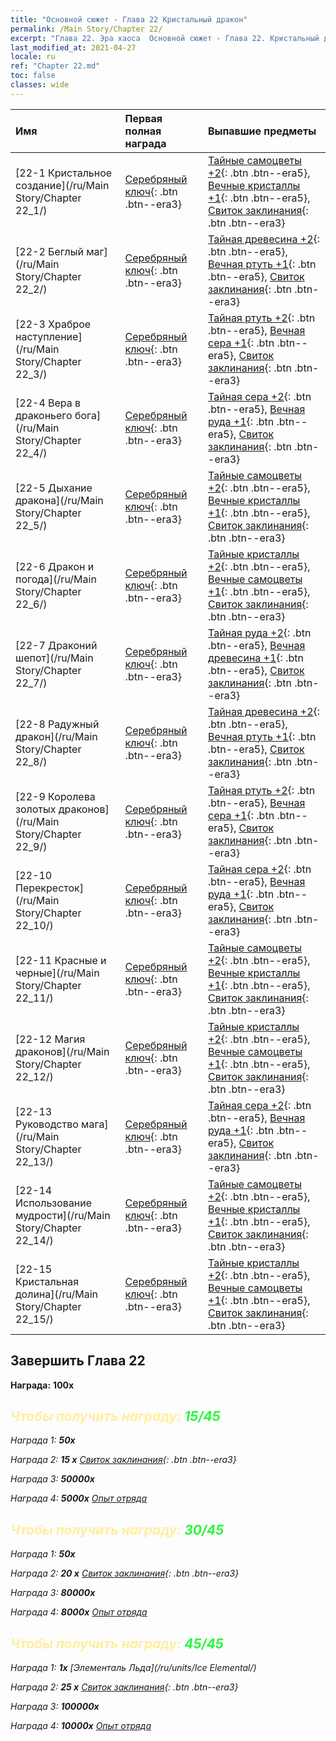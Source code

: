 ```yaml
---
title: "Основной сюжет - Глава 22 Кристальный дракон"
permalink: /Main Story/Chapter 22/
excerpt: "Глава 22. Эра хаоса  Основной сюжет - Глава 22. Кристальный дракон"
last_modified_at: 2021-04-27
locale: ru
ref: "Chapter 22.md"
toc: false
classes: wide
---
```


  | Имя |  Первая полная награда | Выпавшие предметы |
  |:------------|:------------|:------------| 
  | [22-1 Кристальное создание](/ru/Main Story/Chapter 22_1/) | [Серебряный ключ](/ItemsRU/con_693/){: .btn .btn--era3} | [Тайные самоцветы +2](/ItemsRU/mat_79/){: .btn .btn--era5}, [Вечные кристаллы +1](/ItemsRU/mat_73/){: .btn .btn--era5}, [Свиток заклинания](/ItemsRU/con_694/){: .btn .btn--era3} |
  | [22-2 Беглый маг](/ru/Main Story/Chapter 22_2/) | [Серебряный ключ](/ItemsRU/con_693/){: .btn .btn--era3} | [Тайная древесина +2](/ItemsRU/mat_76/){: .btn .btn--era5}, [Вечная ртуть +1](/ItemsRU/mat_70/){: .btn .btn--era5}, [Свиток заклинания](/ItemsRU/con_694/){: .btn .btn--era3} |
  | [22-3 Храброе наступление](/ru/Main Story/Chapter 22_3/) | [Серебряный ключ](/ItemsRU/con_693/){: .btn .btn--era3} | [Тайная ртуть +2](/ItemsRU/mat_77/){: .btn .btn--era5}, [Вечная сера +1](/ItemsRU/mat_71/){: .btn .btn--era5}, [Свиток заклинания](/ItemsRU/con_694/){: .btn .btn--era3} |
  | [22-4 Вера в драконьего бога](/ru/Main Story/Chapter 22_4/) | [Серебряный ключ](/ItemsRU/con_693/){: .btn .btn--era3} | [Тайная сера +2](/ItemsRU/mat_78/){: .btn .btn--era5}, [Вечная руда +1](/ItemsRU/mat_68/){: .btn .btn--era5}, [Свиток заклинания](/ItemsRU/con_694/){: .btn .btn--era3} |
  | [22-5 Дыхание дракона](/ru/Main Story/Chapter 22_5/) | [Серебряный ключ](/ItemsRU/con_693/){: .btn .btn--era3} | [Тайные самоцветы +2](/ItemsRU/mat_79/){: .btn .btn--era5}, [Вечные кристаллы +1](/ItemsRU/mat_73/){: .btn .btn--era5}, [Свиток заклинания](/ItemsRU/con_694/){: .btn .btn--era3} |
  | [22-6 Дракон и погода](/ru/Main Story/Chapter 22_6/) | [Серебряный ключ](/ItemsRU/con_693/){: .btn .btn--era3} | [Тайные кристаллы +2](/ItemsRU/mat_80/){: .btn .btn--era5}, [Вечные самоцветы +1](/ItemsRU/mat_72/){: .btn .btn--era5}, [Свиток заклинания](/ItemsRU/con_694/){: .btn .btn--era3} |
  | [22-7 Драконий шепот](/ru/Main Story/Chapter 22_7/) | [Серебряный ключ](/ItemsRU/con_693/){: .btn .btn--era3} | [Тайная руда +2](/ItemsRU/mat_75/){: .btn .btn--era5}, [Вечная древесина +1](/ItemsRU/mat_69/){: .btn .btn--era5}, [Свиток заклинания](/ItemsRU/con_694/){: .btn .btn--era3} |
  | [22-8 Радужный дракон](/ru/Main Story/Chapter 22_8/) | [Серебряный ключ](/ItemsRU/con_693/){: .btn .btn--era3} | [Тайная древесина +2](/ItemsRU/mat_76/){: .btn .btn--era5}, [Вечная ртуть +1](/ItemsRU/mat_70/){: .btn .btn--era5}, [Свиток заклинания](/ItemsRU/con_694/){: .btn .btn--era3} |
  | [22-9 Королева золотых драконов](/ru/Main Story/Chapter 22_9/) | [Серебряный ключ](/ItemsRU/con_693/){: .btn .btn--era3} | [Тайная ртуть +2](/ItemsRU/mat_77/){: .btn .btn--era5}, [Вечная сера +1](/ItemsRU/mat_71/){: .btn .btn--era5}, [Свиток заклинания](/ItemsRU/con_694/){: .btn .btn--era3} |
  | [22-10 Перекресток](/ru/Main Story/Chapter 22_10/) | [Серебряный ключ](/ItemsRU/con_693/){: .btn .btn--era3} | [Тайная сера +2](/ItemsRU/mat_78/){: .btn .btn--era5}, [Вечная руда +1](/ItemsRU/mat_68/){: .btn .btn--era5}, [Свиток заклинания](/ItemsRU/con_694/){: .btn .btn--era3} |
  | [22-11 Красные и черные](/ru/Main Story/Chapter 22_11/) | [Серебряный ключ](/ItemsRU/con_693/){: .btn .btn--era3} | [Тайные самоцветы +2](/ItemsRU/mat_79/){: .btn .btn--era5}, [Вечные кристаллы +1](/ItemsRU/mat_73/){: .btn .btn--era5}, [Свиток заклинания](/ItemsRU/con_694/){: .btn .btn--era3} |
  | [22-12 Магия драконов](/ru/Main Story/Chapter 22_12/) | [Серебряный ключ](/ItemsRU/con_693/){: .btn .btn--era3} | [Тайные кристаллы +2](/ItemsRU/mat_80/){: .btn .btn--era5}, [Вечные самоцветы +1](/ItemsRU/mat_72/){: .btn .btn--era5}, [Свиток заклинания](/ItemsRU/con_694/){: .btn .btn--era3} |
  | [22-13 Руководство мага](/ru/Main Story/Chapter 22_13/) | [Серебряный ключ](/ItemsRU/con_693/){: .btn .btn--era3} | [Тайная сера +2](/ItemsRU/mat_78/){: .btn .btn--era5}, [Вечная руда +1](/ItemsRU/mat_68/){: .btn .btn--era5}, [Свиток заклинания](/ItemsRU/con_694/){: .btn .btn--era3} |
  | [22-14 Использование мудрости](/ru/Main Story/Chapter 22_14/) | [Серебряный ключ](/ItemsRU/con_693/){: .btn .btn--era3} | [Тайные самоцветы +2](/ItemsRU/mat_79/){: .btn .btn--era5}, [Вечные кристаллы +1](/ItemsRU/mat_73/){: .btn .btn--era5}, [Свиток заклинания](/ItemsRU/con_694/){: .btn .btn--era3} |
  | [22-15 Кристальная долина](/ru/Main Story/Chapter 22_15/) | [Серебряный ключ](/ItemsRU/con_693/){: .btn .btn--era3} | [Тайные кристаллы +2](/ItemsRU/mat_80/){: .btn .btn--era5}, [Вечные самоцветы +1](/ItemsRU/mat_72/){: .btn .btn--era5}, [Свиток заклинания](/ItemsRU/con_694/){: .btn .btn--era3} |


## Завершить Глава 22

 **Награда:**  **100x** <i class="fas fa-gem"/>



## <span style="color: #ffeea0">Чтобы получить награду: </span><span style="color: #27f73a">15/45</span>

 Награда 1:  **50x** <i class="fas fa-gem"/>

 Награда 2: **15 x** [Свиток заклинания](/ItemsRU/con_694/){: .btn .btn--era3}

 Награда 3:  **50000x** <i class="fas fa-coins"/>

 Награда 4:  **5000x** [Опыт отряда](/ItemsRU/con_902/)



## <span style="color: #ffeea0">Чтобы получить награду: </span><span style="color: #27f73a">30/45</span>

 Награда 1:  **50x** <i class="fas fa-gem"/>

 Награда 2: **20 x** [Свиток заклинания](/ItemsRU/con_694/){: .btn .btn--era3}

 Награда 3:  **80000x** <i class="fas fa-coins"/>

 Награда 4:  **8000x** [Опыт отряда](/ItemsRU/con_902/)



## <span style="color: #ffeea0">Чтобы получить награду: </span><span style="color: #27f73a">45/45</span>

 Награда 1:  **1x** [Элементаль Льда](/ru/units/Ice Elemental/)

 Награда 2: **25 x** [Свиток заклинания](/ItemsRU/con_694/){: .btn .btn--era3}

 Награда 3:  **100000x** <i class="fas fa-coins"/>

 Награда 4:  **10000x** [Опыт отряда](/ItemsRU/con_902/)

